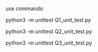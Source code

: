 use commands:

python3 -m unittest Q1_unit_test.py

python3 -m unittest Q2_unit_test.py

python3 -m unittest Q3_unit_test.py
